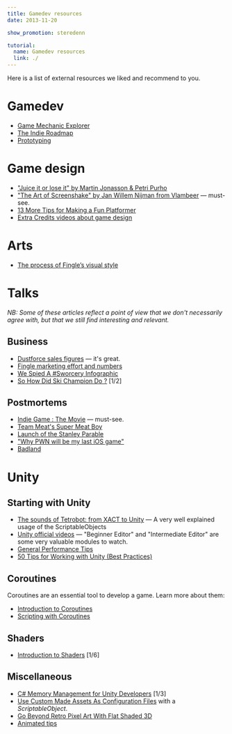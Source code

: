 ```yaml
---
title: Gamedev resources
date: 2013-11-20

show_promotion: steredenn

tutorial:
  name: Gamedev resources
  link: ./
---
```


Here is a list of external resources we liked and recommend to you.

# Gamedev

* [Game Mechanic Explorer](http://gamemechanicexplorer.com/)
* [The Indie Roadmap](http://www.altdevblogaday.com/2013/11/22/the-indie-roadmap/)
* [Prototyping](http://blog.defendthegrave.com/post/57803998628/friday-update-2-prototyping)

# Game design

* ["Juice it or lose it" by Martin Jonasson & Petri Purho](https://www.youtube.com/watch?v=Fy0aCDmgnxg)
* ["The Art of Screenshake" by Jan Willem Nijman from Vlambeer](http://www.youtube.com/watch?v=AJdEqssNZ-U&feature=youtu.be) — must-see.
* [13 More Tips for Making a Fun Platformer](http://devmag.org.za/2012/07/19/13-more-tips-for-making-a-fun-platformer/)
* [Extra Credits videos about game design](http://www.youtube.com/playlist?list=PLhyKYa0YJ_5BkTruCmaBBZ8z6cP9KzPiX)

# Arts

* [The process of Fingle’s visual style](http://gameovenstudios.com/the-process-of-fingles-visual-style/)

# Talks

_NB: Some of these articles reflect a point of view that we don't necessarily agree with, but that we still find interesting and relevant._

## Business

* [Dustforce sales figures](http://hitboxteam.com/dustforce-sales-figures) — it's great.
* [Fingle marketing effort and numbers](http://gameovenstudios.com/fingle-marketing-effort-and-numbers/)
* [We Spied A #Sworcery Infographic](http://www.capybaragames.com/2013/07/a-sworcery-infographic/)
* [So How Did Ski Champion Do ?](http://www.majaka.net/so-how-did-ski-champion-do-part-1/) [1/2]

## Postmortems

* [Indie Game : The Movie](http://buy.indiegamethemovie.com/) — must-see.
* [Team Meat's Super Meat Boy](http://www.gamasutra.com/view/feature/134717/)
* [Launch of the Stanley Parable](http://www.stanleyparable.com/2013/10/a-postmortem-on-the-launch-of-the-stanley-parable/)
* ["Why PWN will be my last iOS game"](http://www.pockettactics.com/features/guest-posts/erik-asmussen-pwn-combat-hacking-post-mortem/)
* [Badland](http://www.cocos2d-iphone.org/badland-a-cocos2d-iphone-game/)

# Unity

## Starting with Unity

* [The sounds of Tetrobot: from XACT to Unity](http://www.swingswingsubmarine.com/2014/02/14/sounds-of-tetrobot/) — A very well explained usage of the ScriptableObjects
* [Unity official videos](http://unity3d.com/learn/tutorials/modules) — "Beginner Editor" and "Intermediate Editor" are some very valuable modules to watch.
* [General Performance Tips](http://wiki.unity3d.com/index.php?title=General_Performance_Tips)
* [50 Tips for Working with Unity (Best Practices)](http://devmag.org.za/2012/07/12/50-tips-for-working-with-unity-best-practices/)

## Coroutines

Coroutines are an essential tool to develop a game. Learn more about them:

* [Introduction to Coroutines](http://unitypatterns.com/introduction-to-coroutines/)
* [Scripting with Coroutines](http://unitypatterns.com/scripting-with-coroutines/)

## Shaders

* [Introduction to Shaders](http://unitygems.com/noobshader1/) [1/6]

## Miscellaneous

* [C# Memory Management for Unity Developers](http://www.gamasutra.com/blogs/WendelinReich/20131109/203841/C_Memory_Management_for_Unity_Developers_part_1_of_3.php) [1/3]
* [Use Custom Made Assets As Configuration Files](http://www.jacobpennock.com/Blog/?p=670) with a _ScriptableObject_.
* [Go Beyond Retro Pixel Art With Flat Shaded 3D](http://dev.tutsplus.com/tutorials/go-beyond-retro-pixel-art-with-flat-shaded-3d-in-unity--gamedev-12259)
* [Animated tips](http://imgur.com/a/2w7zd)
